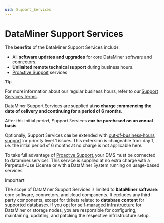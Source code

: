 ```yaml
---
uid: Support_Services
---
```


# DataMiner Support Services

The **benefits** of the DataMiner Support Services include:

- All **software updates and upgrades** for core DataMiner software and connectors.
- **Unlimited remote technical support** during business hours.
- [Proactive Support](xref:Proactive_Support) services

> [!TIP]
> For more information about our regular business hours, refer to our [Support Services Terms](xref:Support_Terms_On_Premises).

DataMiner Support Services are supplied at **no charge commencing the date of delivery and continuing for a period of 6 months**.

After this initial period, Support Services **can be purchased on an annual basis**.

Optionally, Support Services can be extended with [out-of-business-hours support](xref:Overview_Out_Of_Business_Hours_Support) for priority level 1 issues. This extension is chargeable from day 1, i.e. the initial period of 6 months at no charge is not applicable here.  

To take full advantage of [Proactive Support](xref:Proactive_Support), your DMS must be connected to dataminer.services. This service is supplied at no extra charge with a Perpetual-Use License or with a DataMiner System running on usage-based services.

> [!IMPORTANT]
> The scope of DataMiner Support Services is limited to **DataMiner software**: core software, connectors, and cloud components. It excludes any third-party components, except for tickets related to **database content** for supported databases. If you opt for [self-managed infrastructure](xref:Overview_hosting) for DataMiner or storage nodes, you are responsible for configuring, maintaining, updating, and patching the respective infrastructure setup.
